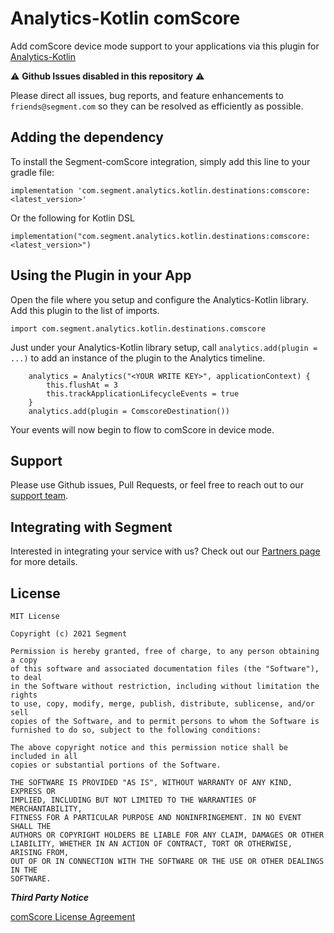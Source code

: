 # Analytics-Kotlin comScore

Add comScore device mode support to your applications via this plugin for [Analytics-Kotlin](https://github.com/segmentio/analytics-kotlin)

⚠️ **Github Issues disabled in this repository** ⚠️

Please direct all issues, bug reports, and feature enhancements to `friends@segment.com` so they can be resolved as efficiently as possible. 

## Adding the dependency

To install the Segment-comScore integration, simply add this line to your gradle file:

```
implementation 'com.segment.analytics.kotlin.destinations:comscore:<latest_version>'
```

Or the following for Kotlin DSL

```
implementation("com.segment.analytics.kotlin.destinations:comscore:<latest_version>")
```


## Using the Plugin in your App

Open the file where you setup and configure the Analytics-Kotlin library.  Add this plugin to the list of imports.

```
import com.segment.analytics.kotlin.destinations.comscore
```

Just under your Analytics-Kotlin library setup, call `analytics.add(plugin = ...)` to add an instance of the plugin to the Analytics timeline.

```
    analytics = Analytics("<YOUR WRITE KEY>", applicationContext) {
        this.flushAt = 3
        this.trackApplicationLifecycleEvents = true
    }
    analytics.add(plugin = ComscoreDestination())
```

Your events will now begin to flow to comScore in device mode.


## Support

Please use Github issues, Pull Requests, or feel free to reach out to our [support team](https://segment.com/help/).

## Integrating with Segment

Interested in integrating your service with us? Check out our [Partners page](https://segment.com/partners/) for more details.

## License
```
MIT License

Copyright (c) 2021 Segment

Permission is hereby granted, free of charge, to any person obtaining a copy
of this software and associated documentation files (the "Software"), to deal
in the Software without restriction, including without limitation the rights
to use, copy, modify, merge, publish, distribute, sublicense, and/or sell
copies of the Software, and to permit persons to whom the Software is
furnished to do so, subject to the following conditions:

The above copyright notice and this permission notice shall be included in all
copies or substantial portions of the Software.

THE SOFTWARE IS PROVIDED "AS IS", WITHOUT WARRANTY OF ANY KIND, EXPRESS OR
IMPLIED, INCLUDING BUT NOT LIMITED TO THE WARRANTIES OF MERCHANTABILITY,
FITNESS FOR A PARTICULAR PURPOSE AND NONINFRINGEMENT. IN NO EVENT SHALL THE
AUTHORS OR COPYRIGHT HOLDERS BE LIABLE FOR ANY CLAIM, DAMAGES OR OTHER
LIABILITY, WHETHER IN AN ACTION OF CONTRACT, TORT OR OTHERWISE, ARISING FROM,
OUT OF OR IN CONNECTION WITH THE SOFTWARE OR THE USE OR OTHER DEALINGS IN THE
SOFTWARE.
```


***Third Party Notice***


[comScore License Agreement](https://github.com/comScore/ComScore-Android/blob/master/LicenseAgreement.pdf)
